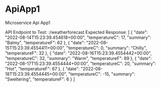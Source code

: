 # ApiApp1
Microservice Api  App1

API Endpoint to Test: <host>:<port>/weatherforecast
Expected Response:
[
  {
    "date": "2022-08-14T15:23:39.454618+00:00",
    "temperatureC": 17,
    "summary": "Balmy",
    "temperatureF": 62
  },
  {
    "date": "2022-08-15T15:23:39.4554411+00:00",
    "temperatureC": 0,
    "summary": "Chilly",
    "temperatureF": 32
  },
  {
    "date": "2022-08-16T15:23:39.4554442+00:00",
    "temperatureC": 32,
    "summary": "Warm",
    "temperatureF": 89
  },
  {
    "date": "2022-08-17T15:23:39.4554444+00:00",
    "temperatureC": 20,
    "summary": "Hot",
    "temperatureF": 67
  },
  {
    "date": "2022-08-18T15:23:39.4554445+00:00",
    "temperatureC": -15,
    "summary": "Sweltering",
    "temperatureF": 6
  }
]
